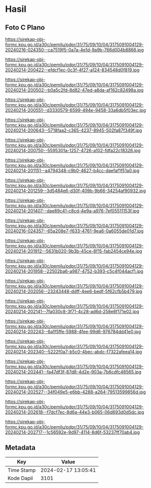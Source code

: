 # Hasil

## Foto C Plano

https://sirekap-obj-formc.kpu.go.id/a30c/pemilu/pdpr/31/75/09/10/04/3175091004129-20240216-024350--ca7519f5-0a7a-4e1d-9a9b-766d004b8866.jpg

https://sirekap-obj-formc.kpu.go.id/a30c/pemilu/pdpr/31/75/09/10/04/3175091004129-20240214-200422--efdcf1ec-0c3f-4f27-a124-834548d0f819.jpg

https://sirekap-obj-formc.kpu.go.id/a30c/pemilu/pdpr/31/75/09/10/04/3175091004129-20240214-200502--b0a5c2fd-8d82-47ed-a8da-af162c82498a.jpg

https://sirekap-obj-formc.kpu.go.id/a30c/pemilu/pdpr/31/75/09/10/04/3175091004129-20240214-200551--d3330579-6599-494e-9458-33a6db5f03ec.jpg

https://sirekap-obj-formc.kpu.go.id/a30c/pemilu/pdpr/31/75/09/10/04/3175091004129-20240214-200643--5718faa2-c365-4237-8945-502fa87f349f.jpg

https://sirekap-obj-formc.kpu.go.id/a30c/pemilu/pdpr/31/75/09/10/04/3175091004129-20240214-200750--5595301a-1257-4726-a102-fdfa22c18326.jpg

https://sirekap-obj-formc.kpu.go.id/a30c/pemilu/pdpr/31/75/09/10/04/3175091004129-20240214-201151--a4794348-c9b0-4627-b4cc-daefaf1f51a0.jpg

https://sirekap-obj-formc.kpu.go.id/a30c/pemilu/pdpr/31/75/09/10/04/3175091004129-20240214-201259--3d5484e6-d30f-409b-9b66-34254af90932.jpg

https://sirekap-obj-formc.kpu.go.id/a30c/pemilu/pdpr/31/75/09/10/04/3175091004129-20240214-201407--dae89c41-c8cd-4e9a-a976-7ef05511153f.jpg

https://sirekap-obj-formc.kpu.go.id/a30c/pemilu/pdpr/31/75/09/10/04/3175091004129-20240216-024357--65a208e7-f633-4761-9ea6-0a6055de01d7.jpg

https://sirekap-obj-formc.kpu.go.id/a30c/pemilu/pdpr/31/75/09/10/04/3175091004129-20240214-201912--5631b020-9b3b-45ce-8f15-fab2454ce94e.jpg

https://sirekap-obj-formc.kpu.go.id/a30c/pemilu/pdpr/31/75/09/10/04/3175091004129-20240214-201958--22502ba6-a987-4752-b393-c5c4f044acf1.jpg

https://sirekap-obj-formc.kpu.go.id/a30c/pemilu/pdpr/31/75/09/10/04/3175091004129-20240214-202056--23243448-ddff-4ee6-bedf-5f62cfb5b479.jpg

https://sirekap-obj-formc.kpu.go.id/a30c/pemilu/pdpr/31/75/09/10/04/3175091004129-20240214-202141--7fa030c8-3f71-4c28-ad6d-258e8f171e02.jpg

https://sirekap-obj-formc.kpu.go.id/a30c/pemilu/pdpr/31/75/09/10/04/3175091004129-20240214-202243--6a1f5ffe-5988-4fee-99d6-976784dd41e0.jpg

https://sirekap-obj-formc.kpu.go.id/a30c/pemilu/pdpr/31/75/09/10/04/3175091004129-20240214-202340--5222f0a7-b5c0-4bec-abdc-f7322afeea14.jpg

https://sirekap-obj-formc.kpu.go.id/a30c/pemilu/pdpr/31/75/09/10/04/3175091004129-20240214-202441--fa47df3f-87d8-4d2e-903a-7b6cdfc48565.jpg

https://sirekap-obj-formc.kpu.go.id/a30c/pemilu/pdpr/31/75/09/10/04/3175091004129-20240214-202527--34f049e5-e6bb-4288-a264-79513599856d.jpg

https://sirekap-obj-formc.kpu.go.id/a30c/pemilu/pdpr/31/75/09/10/04/3175091004129-20240214-202618--f7dcf7ec-8d6a-44e3-b065-06d693d0d5dc.jpg

https://sirekap-obj-formc.kpu.go.id/a30c/pemilu/pdpr/31/75/09/10/04/3175091004129-20240214-202717--1c56592e-9d97-4114-8d6f-53237ff70ab4.jpg


## Metadata

| Key        | Value               |
| ---------- | ------------------- |
| Time Stamp | 2024-02-17 13:05:41 |
| Kode Dapil | 3101                |



